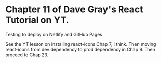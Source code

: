 # Chapter 11 of Dave Gray's React Tutorial on YT.
Testing to deploy on Netlify and GitHub Pages

See the YT lesson on installing react-icons Chap 7, I think.
Then moving react-icons from dev dependency to prod dependency in Chap 9.
Then proceed to Chap 23.